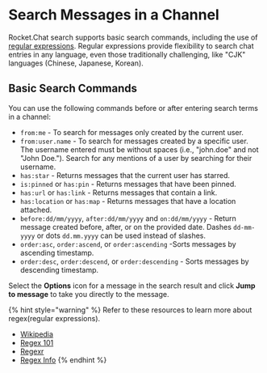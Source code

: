 # Search Messages in a Channel

Rocket.Chat search supports basic search commands, including the use of [regular expressions](https://en.wikipedia.org/wiki/Regular\_expression). Regular expressions provide flexibility to search chat entries in any language, even those traditionally challenging, like "CJK" languages (Chinese, Japanese, Korean).

## Basic Search Commands

You can use the following commands before or after entering search terms in a channel:

* `from:me` - To search for messages only created by the current user.
* `from:user.name` - To search for messages created by a specific user. The username entered must be without spaces (i.e., "john.doe" and not "John Doe.").  Search for any mentions of a user by searching for their username.
* `has:star` - Returns messages that the current user has starred.
* `is:pinned` or `has:pin` - Returns messages that have been pinned.
* `has:url` or `has:link` - Returns messages that contain a link.
* `has:location` or `has:map` - Returns messages that have a location attached.
* `before:dd/mm/yyyy`, `after:dd/mm/yyyy` and `on:dd/mm/yyyy` - Return message created before, after, or on the provided date. Dashes `dd-mm-yyyy` or dots `dd.mm.yyyy` can be used instead of slashes.&#x20;
* `order:asc`, `order:ascend`, or `order:ascending` -Sorts messages by ascending timestamp.
* `order:desc`, `order:descend`, or `order:descending` - Sorts messages by descending timestamp.

Select the **Options** icon for a message in the search result and click **Jump to message** to take you directly to the message.

{% hint style="warning" %}
Refer to these resources to learn more about regex(regular expressions).

* [Wikipedia ](https://en.wikipedia.org/wiki/Regular\_expression)
* [Regex 101](https://regex101.com/#javascript)&#x20;
* [Regexr ](http://regexr.com/)
* [Regex Info](http://www.regular-expressions.info/javascriptexample.html)&#x20;
{% endhint %}

